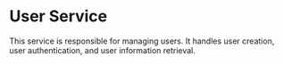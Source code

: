 # User Service

This service is responsible for managing users. It handles user creation, user authentication, and user information retrieval.
